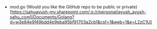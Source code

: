 - mod.go  (Would you like the GitHub repo to be public or private)[https://sahuayush-my.sharepoint.com/:o:/r/personal/ayush_ayush-sahu_com1/Documents/Golang?d=w3e84e9f49bdd4e9eba95bf91703a2cb1&csf=1&web=1&e=L2zC1U]